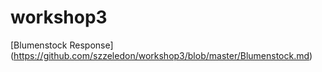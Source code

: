 # workshop3
[Blumenstock Response] (https://github.com/szzeledon/workshop3/blob/master/Blumenstock.md)
